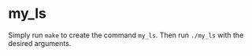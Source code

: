 # my_ls

Simply run `make` to create the command `my_ls`. Then run `./my_ls` with the desired arguments.